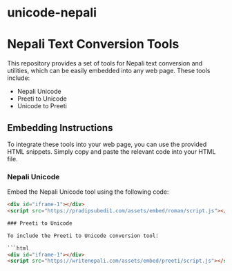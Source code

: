 # unicode-nepali
# Nepali Text Conversion Tools

This repository provides a set of tools for Nepali text conversion and utilities, which can be easily embedded into any web page. These tools include:

- Nepali Unicode
- Preeti to Unicode
- Unicode to Preeti

## Embedding Instructions

To integrate these tools into your web page, you can use the provided HTML snippets. Simply copy and paste the relevant code into your HTML file.

### Nepali Unicode

Embed the Nepali Unicode tool using the following code:

```html
<div id="iframe-1"></div>
<script src="https://pradipsubedi1.com/assets/embed/roman/script.js"></script>

### Preeti to Unicode

To include the Preeti to Unicode conversion tool:

```html
<div id="iframe-1"></div>
<script src="https://writenepali.com/assets/embed/preeti/script.js"></script>
